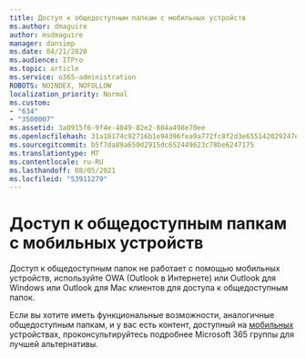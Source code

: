 ```yaml
---
title: Доступ к общедоступным папкам с мобильных устройств
ms.author: dmaguire
author: msdmaguire
manager: dansimp
ms.date: 04/21/2020
ms.audience: ITPro
ms.topic: article
ms.service: o365-administration
ROBOTS: NOINDEX, NOFOLLOW
localization_priority: Normal
ms.custom:
- "634"
- "3500007"
ms.assetid: 3a0915f6-9f4e-4049-82e2-804a498e70ee
ms.openlocfilehash: 31a18174c92716b1e94396fea9a772fc8f2d3e655142029247e6e99dae18b03a
ms.sourcegitcommit: b5f7da89a650d2915dc652449623c78be6247175
ms.translationtype: MT
ms.contentlocale: ru-RU
ms.lasthandoff: 08/05/2021
ms.locfileid: "53911279"
---
```

# <a name="public-folder-access-from-mobile-devices"></a>Доступ к общедоступным папкам с мобильных устройств

Доступ к общедоступным папок не работает с помощью мобильных устройств, используйте OWA (Outlook в Интернете) или Outlook для Windows или Outlook для Mac клиентов для доступа к общедоступным папок.

Если вы хотите иметь функциональные возможности, аналогичные общедоступным папкам, и у вас есть контент, доступный на [мобильных](https://support.office.com/article/learn-about-office-365-groups-b565caa1-5c40-40ef-9915-60fdb2d97fa2) устройствах, проконсультируйтесь подробнее Microsoft 365 группы для лучшей альтернативы.
  